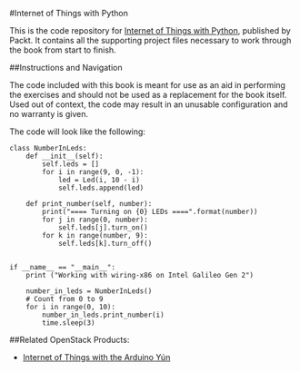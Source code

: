 #Internet of Things with Python

This is the code repository for [Internet of Things with Python](https://www.packtpub.com/hardware-and-creative/internet-things-python?utm_source=GitHub&utm_medium=Repository&utm_campaign=9781785881381
), published by Packt. It contains all the supporting project files necessary to work through the book from start to finish.

##Instructions and Navigation

The code included with this book is meant for use as an aid in performing the exercises and should not be used as a replacement for the book itself.
Used out of context, the code may result in an unusable configuration and no warranty is given.

The code will look like the following:
```
class NumberInLeds:
    def __init__(self):
        self.leds = []
        for i in range(9, 0, -1):
            led = Led(i, 10 - i)
            self.leds.append(led)

    def print_number(self, number):
        print("==== Turning on {0} LEDs ====".format(number))
        for j in range(0, number):
            self.leds[j].turn_on()
        for k in range(number, 9):
            self.leds[k].turn_off()


if __name__ == "__main__":
    print ("Working with wiring-x86 on Intel Galileo Gen 2")

    number_in_leds = NumberInLeds()
    # Count from 0 to 9
    for i in range(0, 10):
        number_in_leds.print_number(i)
        time.sleep(3)

```


##Related OpenStack Products:

* [Internet of Things with the Arduino Yún](https://www.packtpub.com/hardware-and-creative/internet-things-arduino-y%C3%BAn?utm_source=GitHub&utm_medium=Repository&utm_campaign=9781783288007)

